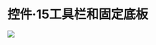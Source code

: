 # 控件·15工具栏和固定底板

![](https://qhdtc.oss-cn-chengdu.aliyuncs.com/obsidian/15、正确使用控件-工具栏和固定底板_jaSNveyR8G.jpg)
